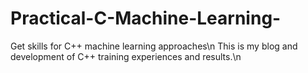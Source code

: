 # Practical-C-Machine-Learning-
Get skills for C++ machine learning approaches\n
This is my blog and development of C++ training experiences and results.\n

